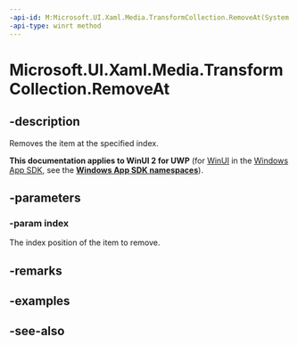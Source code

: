 ```yaml
---
-api-id: M:Microsoft.UI.Xaml.Media.TransformCollection.RemoveAt(System.UInt32)
-api-type: winrt method
---
```


<!-- Method syntax
public void RemoveAt(System.UInt32 index)
-->

# Microsoft.UI.Xaml.Media.TransformCollection.RemoveAt

## -description
Removes the item at the specified index.

**This documentation applies to WinUI 2 for UWP** (for [WinUI](/windows/apps/winui/winui3/) in the [Windows App SDK](/windows/apps/windows-app-sdk/), see the **[Windows App SDK namespaces](/windows/windows-app-sdk/api/winrt/)**).

## -parameters
### -param index
The index position of the item to remove.

## -remarks

## -examples

## -see-also
